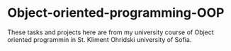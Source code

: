 # Object-oriented-programming-OOP

These tasks and projects here are from my university course of Object oriented programmin in St. Kliment Ohridski university of Sofia.
